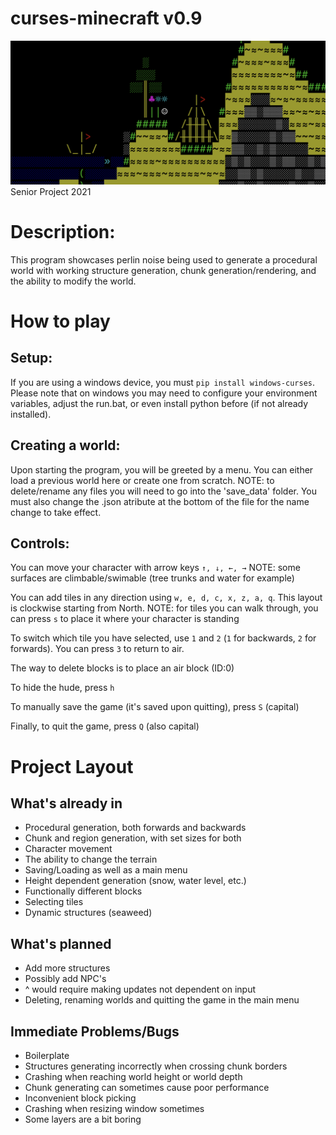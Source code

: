 # curses-minecraft v0.9

![Cover image](/images/cover_image.png)
Senior Project 2021

# Description:

This program showcases perlin noise being used to generate a procedural world with working structure generation, chunk generation/rendering, and the ability to modify the world.

# How to play

## Setup:
If you are using a windows device, you must `pip install windows-curses`. Please note that on windows you may need to configure your environment variables, adjust the run.bat, or even install python before (if not already installed).

## Creating a world:
Upon starting the program, you will be greeted by a menu. You can either load a previous world here or create one from scratch.
NOTE: to delete/rename any files you will need to go into the 'save_data' folder. You must also change the .json atribute at the bottom of the file for the name change to take effect.

## Controls:
You can move your character with arrow keys `↑, ↓, ←, →`
NOTE: some surfaces are climbable/swimable (tree trunks and water for example)

You can add tiles in any direction using `w, e, d, c, x, z, a, q`. This layout is clockwise starting from North.
NOTE: for tiles you can walk through, you can press `s` to place it where your character is standing

To switch which tile you have selected, use `1` and `2` (`1` for backwards, `2` for forwards). You can press `3` to return to air.

The way to delete blocks is to place an air block (ID:0)

To hide the hude, press `h`

To manually save the game (it's saved upon quitting), press `S` (capital)

Finally, to quit the game, press `Q` (also capital)

# Project Layout

## What's already in

* Procedural generation, both forwards and backwards
* Chunk and region generation, with set sizes for both
* Character movement
* The ability to change the terrain
* Saving/Loading as well as a main menu
* Height dependent generation (snow, water level, etc.)
* Functionally different blocks
* Selecting tiles
* Dynamic structures (seaweed)

## What's planned

* Add more structures
* Possibly add NPC's
* ^ would require making updates not dependent on input
* Deleting, renaming worlds and quitting the game in the main menu

## Immediate Problems/Bugs

* Boilerplate
* Structures generating incorrectly when crossing chunk borders
* Crashing when reaching world height or world depth
* Chunk generating can sometimes cause poor performance
* Inconvenient block picking
* Crashing when resizing window sometimes
* Some layers are a bit boring
